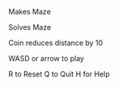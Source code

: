 Makes Maze

Solves Maze


Coin reduces distance by 10

WASD or arrow to play

R to Reset Q to Quit H for Help

